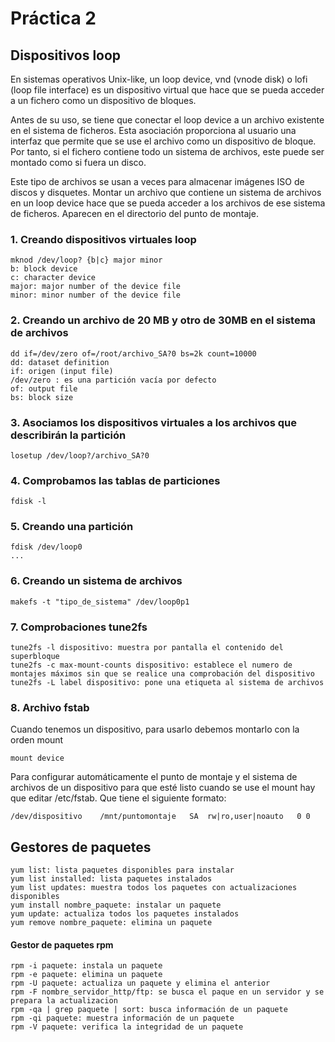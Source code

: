 # Práctica 2

## Dispositivos loop

En sistemas operativos Unix-like, un loop device, vnd (vnode disk) o lofi (loop file interface) es un dispositivo virtual que hace que se pueda acceder a un fichero como un dispositivo de bloques.

Antes de su uso, se tiene que conectar el loop device a un archivo existente en el sistema de ficheros. Esta asociación proporciona al usuario una interfaz que permite que se use el archivo como un dispositivo de bloque. Por tanto, si el fichero contiene todo un sistema de archivos, este puede ser montado como si fuera un disco.

Este tipo de archivos se usan a veces para almacenar imágenes ISO de discos y disquetes. Montar un archivo que contiene un sistema de archivos en un loop device hace que se pueda acceder a los archivos de ese sistema de ficheros. Aparecen en el directorio del punto de montaje.

### 1. Creando dispositivos virtuales loop

    mknod /dev/loop? {b|c} major minor
    b: block device
    c: character device
    major: major number of the device file
    minor: minor number of the device file
  
### 2. Creando un archivo de 20 MB y otro de 30MB en el sistema de archivos

    dd if=/dev/zero of=/root/archivo_SA?0 bs=2k count=10000
    dd: dataset definition
    if: origen (input file)
    /dev/zero : es una partición vacía por defecto
    of: output file
    bs: block size

### 3. Asociamos los dispositivos virtuales a los archivos que describirán la partición

    losetup /dev/loop?/archivo_SA?0

### 4. Comprobamos las tablas de particiones

    fdisk -l 

### 5. Creando una partición

    fdisk /dev/loop0
    ...
 
### 6. Creando un sistema de archivos

    makefs -t "tipo_de_sistema" /dev/loop0p1
    
### 7. Comprobaciones tune2fs

    tune2fs -l dispositivo: muestra por pantalla el contenido del superbloque
    tune2fs -c max-mount-counts dispositivo: establece el numero de montajes máximos sin que se realice una comprobación del dispositivo
    tune2fs -L label dispositivo: pone una etiqueta al sistema de archivos
    
### 8. Archivo fstab

  Cuando tenemos un dispositivo, para usarlo debemos montarlo con la orden mount
    
    mount device
    
    
  Para configurar automáticamente el punto de montaje y el sistema de archivos de un dispositivo para que esté listo cuando se use el mount hay que editar 
  /etc/fstab. Que tiene el siguiente formato:
  
    /dev/dispositivo    /mnt/puntomontaje   SA  rw|ro,user|noauto   0 0
    
## Gestores de paquetes

    yum list: lista paquetes disponibles para instalar
    yum list installed: lista paquetes instalados
    yum list updates: muestra todos los paquetes con actualizaciones disponibles
    yum install nombre_paquete: instalar un paquete
    yum update: actualiza todos los paquetes instalados
    yum remove nombre_paquete: elimina un paquete
  
#### Gestor de paquetes rpm  

    rpm -i paquete: instala un paquete
    rpm -e paquete: elimina un paquete
    rpm -U paquete: actualiza un paquete y elimina el anterior
    rpm -F nombre_servidor_http/ftp: se busca el paque en un servidor y se prepara la actualizacion
    rpm -qa | grep paquete | sort: busca información de un paquete
    rpm -qi paquete: muestra información de un paquete
    rpm -V paquete: verifica la integridad de un paquete
    
    
    
    
    
    
    
    
  
